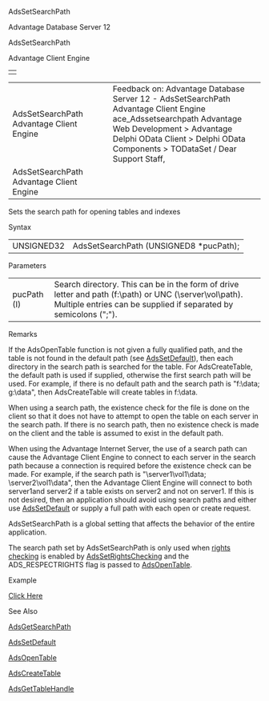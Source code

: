 AdsSetSearchPath




Advantage Database Server 12  

AdsSetSearchPath

Advantage Client Engine

|  |
| --- |
|  |

|  |  |  |  |  |
| --- | --- | --- | --- | --- |
| AdsSetSearchPath  Advantage Client Engine |  |  | Feedback on: Advantage Database Server 12 - AdsSetSearchPath Advantage Client Engine ace\_Adssetsearchpath Advantage Web Development > Advantage Delphi OData Client > Delphi OData Components > TODataSet / Dear Support Staff, |  |
| AdsSetSearchPath  Advantage Client Engine |  |  |  |  |

Sets the search path for opening tables and indexes

Syntax

|  |  |
| --- | --- |
| UNSIGNED32 | AdsSetSearchPath (UNSIGNED8 \*pucPath); |

Parameters

|  |  |
| --- | --- |
| pucPath (I) | Search directory. This can be in the form of drive letter and path (f:\path) or UNC (\\server\vol\path). Multiple entries can be supplied if separated by semicolons (";"). |

Remarks

If the AdsOpenTable function is not given a fully qualified path, and the table is not found in the default path (see [AdsSetDefault](ace_adssetdefault.htm)), then each directory in the search path is searched for the table. For AdsCreateTable, the default path is used if supplied, otherwise the first search path will be used. For example, if there is no default path and the search path is "f:\data; g:\data", then AdsCreateTable will create tables in f:\data.

When using a search path, the existence check for the file is done on the client so that it does not have to attempt to open the table on each server in the search path. If there is no search path, then no existence check is made on the client and the table is assumed to exist in the default path.

When using the Advantage Internet Server, the use of a search path can cause the Advantage Client Engine to connect to each server in the search path because a connection is required before the existence check can be made. For example, if the search path is "\\server1\vol1\data; \\server2\vol1\data", then the Advantage Client Engine will connect to both server1and server2 if a table exists on server2 and not on server1. If this is not desired, then an application should avoid using search paths and either use [AdsSetDefault](ace_adssetdefault.htm) or supply a full path with each open or create request.

AdsSetSearchPath is a global setting that affects the behavior of the entire application.

The search path set by AdsSetSearchPath is only used when [rights checking](master_check_rights.htm) is enabled by [AdsSetRightsChecking](ace_adssetrightschecking.htm) and the ADS\_RESPECTRIGHTS flag is passed to [AdsOpenTable](ace_adsopentable.htm).

Example

[Click Here](ace_examples.htm#adssetsearchpathexample)

See Also

[AdsGetSearchPath](ace_adsgetsearchpath.htm)

[AdsSetDefault](ace_adssetdefault.htm)

[AdsOpenTable](ace_adsopentable.htm)

[AdsCreateTable](ace_adscreatetable.htm)

[AdsGetTableHandle](ace_adsgettablehandle.htm)